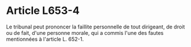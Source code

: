# Article L653-4

Le tribunal peut prononcer la faillite personnelle de tout dirigeant, de droit ou de fait, d'une personne morale, qui a commis l'une des fautes mentionnées à l'article L. 652-1.
